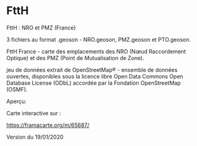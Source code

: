 # FttH
FttH : NRO et PMZ (France)

3 fichiers au format .geoson - NRO.geoson, PMZ.geoson et PTO.geoson.

FttH France - carte des emplacements des NRO (Nœud Raccordement Optique) et des PMZ (Point de Mutualisation de Zone).

jeu de données extrait de OpenStreetMap® - ensemble de données ouvertes, disponibles sous la licence libre Open Data Commons Open Database License (ODbL) accordée par la Fondation OpenStreetMap (OSMF).

Aperçu:

Carte interactive sur :

https://framacarte.org/m/65687/


Version du 19/01/2020
